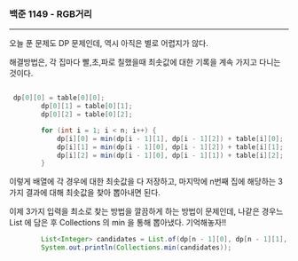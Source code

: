 ### 백준 1149 - RGB거리

---

오늘 푼 문제도 DP 문제인데, 역시 아직은 별로 어렵지가 않다.

해결방법은, 각 집마다 빨,초,파로 칠했을때 최솟값에 대한 기록을 계속 가지고 다니는 것이다.

```JAVA

 dp[0][0] = table[0][0];
        dp[0][1] = table[0][1];
        dp[0][2] = table[0][2];

        for (int i = 1; i < n; i++) {
            dp[i][0] = min(dp[i - 1][1], dp[i - 1][2]) + table[i][0];
            dp[i][1] = min(dp[i - 1][0], dp[i - 1][2]) + table[i][1];
            dp[i][2] = min(dp[i - 1][0], dp[i - 1][1]) + table[i][2];
        }
```

이렇게 배열에 각 경우에 대한 최솟값을 다 저장하고, 마지막에 n번째 집에 해당하는 3가지 결과에 대해 최솟값을 찾아 뽑아내면 된다.

이제 3가지 입력을 최소로 찾는 방법을 깔끔하게 하는 방법이 문제인데,
나같은 경우느 List<Integer> 에 담은 후 Collections 의 min 을 통해 뽑아냈다.
기억해놓자!!

```JAVA
        List<Integer> candidates = List.of(dp[n - 1][0], dp[n - 1][1], dp[n - 1][2]);
        System.out.println(Collections.min(candidates));
```